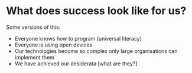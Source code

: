 # What does success look like for us?

Some versions of this:

* Everyone knows how to program (universal literacy)
* Everyone is using open devices
* Our technologies become so complex only large organisations can implement them
* We have achieved our desiderata [what are they?]

